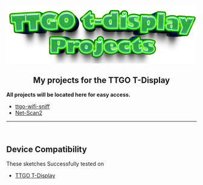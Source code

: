 ![Header](images/ttgo-projects.png)
<br>

<div align="center">
  
  ## My projects for the TTGO T-Display

</div>

<b>All projects will be located here for easy access.</b>

- <a href=https://github.com/ATOMNFT/ESP32-TTGO-T-Display-Hub/tree/main/Projects/ttgo-netscan>ttgo-wifi-sniff</a>
- <a href=https://github.com/ATOMNFT/ESP32-TTGO-T-Display-Hub/tree/main/Projects/ttgo_netscan2>Net-Scan2</a>

<hr>
<br>
  
  ## Device Compatibility

These sketches Successfully tested on
- [TTGO T-Display](https://www.aliexpress.us/item/3256805784238887.html?spm=a2g0o.order_list.order_list_main.17.1ecc1802gBNP2R&gatewayAdapt=glo2usa)
